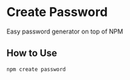 # Create Password

Easy password generator on top of NPM

## How to Use 

```shell
npm create password
```